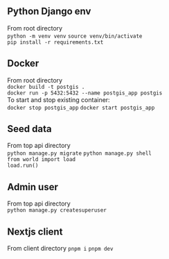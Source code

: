 ## Python Django env
From root directory  
`python -m venv venv`
`source venv/bin/activate`  
`pip install -r requirements.txt`

## Docker
From root directory  
`docker build -t postgis .`  
`docker run -p 5432:5432 --name postgis_app postgis`  
To start and stop existing container:  
`docker stop postgis_app`
`docker start postgis_app`

## Seed data
From top api directory  
`python manage.py migrate`
`python manage.py shell`  
`from world import load`  
`load.run()`

## Admin user
From top api directory  
`python manage.py createsuperuser`  

## Nextjs client
From client directory
```pnpm i```
```pnpm dev```